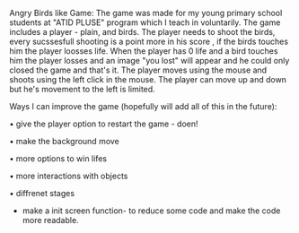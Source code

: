 Angry Birds like Game:
The game was made for my young primary school students at "ATID PLUSE" program which I teach in voluntarily. The game includes a player - plain, and birds.
The player needs to shoot the birds, every sucssesfull shooting is a point more in his score , if the birds touches him the player loosses life.
When the player has 0 life and a bird touches him the player losses and an image "you lost" will appear and he could only closed the game and that's it.
The player moves using the mouse and shoots using the left click in the mouse.
The player can move up and down but he's movement to the left is limited.

Ways I can improve the game (hopefully will add all of this in the future):

•	give the player option to restart the game - doen!

•	make the background move

•	more options to win lifes

•	more interactions with objects

•	diffrenet stages

* make a init screen function- to reduce some code and make the code more readable.

